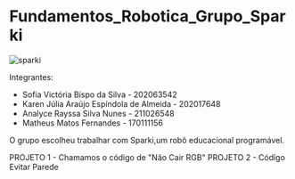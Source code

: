 # Fundamentos_Robotica_Grupo_Sparki

![sparki](img/robosparki.avif)

Integrantes: 

- Sofia Victória Bispo da Silva - 202063542
- Karen Júlia Araújo Espíndola de Almeida - 202017648
- Analyce Rayssa Silva Nunes -  211026548
- Matheus Matos Fernandes - 170111156


O grupo escolheu trabalhar com Sparki,um robô educacional programável.

PROJETO 1 - Chamamos o código de "Não Cair RGB"
PROJETO 2 - Código Evitar Parede 
